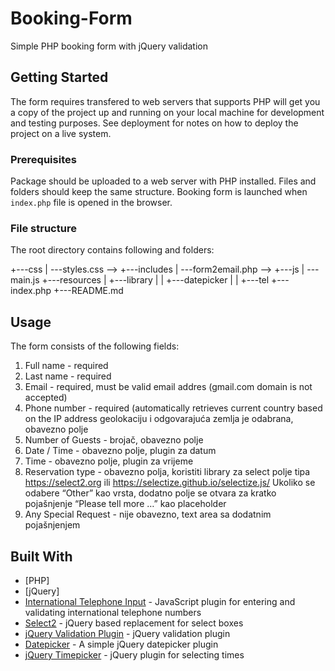 # Booking-Form
Simple PHP booking form with jQuery validation

## Getting Started

The form requires transfered to web servers that supports PHP will get you a copy of the project up and running on your local machine for development and testing purposes. See deployment for notes on how to deploy the project on a live system.

### Prerequisites

Package should be uploaded to a web server with PHP installed. Files and folders should keep the same structure. Booking form is launched when `index.php` file is opened in the browser.

### File structure

The root directory contains following and folders:

+---css
|   \---styles.css        --> 
+---includes
|   \---form2email.php    -->
+---js
|   \---main.js
+---resources
|   +---library
|   |   +---datepicker
|   |   +---tel
+---index.php
+---README.md

## Usage

The form consists of the following fields:
1. Full name - required
2. Last name - required
3. Email - required, must be valid email addres (gmail.com domain is not accepted)
4. Phone number - required (automatically retrieves current country based on the IP address
geolokaciju i odgovarajuća zemlja je odabrana, obavezno polje
5. Number of Guests - brojač, obavezno polje
6. Date / Time - obavezno polje, plugin za datum
7. Time - obavezno polje, plugin za vrijeme
8. Reservation type - obavezno polja, koristiti library za select polje tipa https://select2.org ili
https://selectize.github.io/selectize.js/
Ukoliko se odabere “Other” kao vrsta, dodatno polje se otvara za kratko pojašnjenje “Please
tell more …” kao placeholder
9. Any Special Request - nije obavezno, text area sa dodatnim pojašnjenjem


## Built With

* [PHP]
* [jQuery]
* [International Telephone Input](https://intl-tel-input.com) - JavaScript plugin for entering and validating international telephone numbers
* [Select2](https://select2.org) -  jQuery based replacement for select boxes
* [jQuery Validation Plugin](https://jqueryvalidation.org) - jQuery validation plugin
* [Datepicker](https://github.com/fengyuanchen/datepicker) - A simple jQuery datepicker plugin
* [jQuery Timepicker](https://timepicker.co) - jQuery plugin for selecting times


